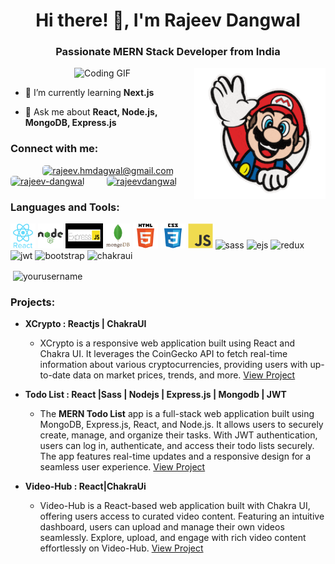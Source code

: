 <h1 align="center">Hi there! 👋, I'm Rajeev Dangwal</h1>
<h3 align="center">Passionate MERN Stack Developer from India</h3>

<img align="right" src="mario.gif" alt="Profile Image" width="210" height="210" />

<p align="center">
  <img src="https://github.com/yourusername/yourrepository/blob/main/gitprofile.gif" alt="Coding GIF" width="400" />
</p>

- 🌱 I’m currently learning **Next.js**

- 💬 Ask me about **React, Node.js, MongoDB, Express.js**

<h3 align="left">Connect with me:</h3>

<p align="left">
  &nbsp; &nbsp; &nbsp;  &nbsp; &nbsp; &nbsp; &nbsp;<a href="mailto:rajeev.hmdagwal@gmail.com" target="blank"><img src="https://img.shields.io/badge/Email-red" height="30px" width="70px" alt="rajeev.hmdagwal@gmail.com" style="border-radius: 5px;" /></a>
   &nbsp; &nbsp; &nbsp; &nbsp;<!-- Adding space -->
   <a href="https://linkedin.com/in/rajeev-dangwal-014887179" target="blank"><img src="https://img.shields.io/badge/LinkedIn-0077B5?style=flat-square&logo=linkedin&logoColor=white" height="30px" width="100px" alt="rajeev-dangwal" style="border-radius: 5px;" /></a>
   &nbsp; &nbsp; &nbsp; &nbsp;<!-- Adding space -->
   <a href="https://www.instagram.com/rajeevdangwal/" target="blank"><img src="https://img.shields.io/badge/Instagram-E4405F?style=flat-square&logo=instagram&logoColor=white" height="30px" width="100px" alt="rajeevdangwal" style="border-radius: 5px;" /></a>
</p>

<h3 align="left">Languages and Tools:</h3>
<p align="left">
  <img src="https://raw.githubusercontent.com/devicons/devicon/master/icons/react/react-original-wordmark.svg" alt="react" width="40" height="40"/> 
  <img src="https://raw.githubusercontent.com/devicons/devicon/master/icons/nodejs/nodejs-original-wordmark.svg" alt="node.js" width="40" height="40"/>
  <img src="expressjs.webp" alt="express.js" width="60" height="40"/>
  <img src="https://raw.githubusercontent.com/devicons/devicon/master/icons/mongodb/mongodb-original-wordmark.svg" alt="mongodb" width="40" height="40"/>
  <img src="https://raw.githubusercontent.com/devicons/devicon/master/icons/html5/html5-original-wordmark.svg" alt="html5" width="40" height="40"/>
  <img src="https://raw.githubusercontent.com/devicons/devicon/master/icons/css3/css3-original-wordmark.svg" alt="css3" width="40" height="40"/>
  <img src="https://raw.githubusercontent.com/devicons/devicon/master/icons/javascript/javascript-original.svg" alt="javascript" width="40" height="40"/>
  <img src="YOUR_SASS_LOGO_URL_HERE" alt="sass" width="40" height="40"/>

 
  <img src="https://ejs.co/favicon.svg" alt="ejs" width="40" height="40"/>
  <img src="https://redux.js.org/img/redux.svg" alt="redux" width="40" height="40"/>
  <img src="https://jwt.io/img/pic_logo.svg" alt="jwt" width="40" height="40"/>
  <img src="https://getbootstrap.com/docs/5.1/assets/brand/bootstrap-logo-shadow.png" alt="bootstrap" width="40" height="40"/>
  <img src="https://chakra-ui.com/favicon.png" alt="chakraui" width="40" height="40"/>
</p>

<p>&nbsp;<img align="center" src="https://github-readme-stats.vercel.app/api?username=Rajeev5842&show_icons=true&locale=en" alt="yourusername" /></p>

### Projects:

- **XCrypto : Reactjs | ChakraUI**
  
  - XCrypto is a responsive web application built using React and Chakra UI. It leverages the CoinGecko API to fetch real-time information about various cryptocurrencies, providing users with up-to-date data on market prices, trends, and more.
  <a href="https://react-crypto-app-lovat-three.vercel.app/" target="_blank">View Project</a>

- **Todo List : React |Sass | Nodejs | Express.js | Mongodb | JWT**

  - The **MERN Todo List** app is a full-stack web application built using MongoDB, Express.js, React, and Node.js. It allows users to securely create, manage, and organize their tasks. With JWT authentication, users can log in, authenticate, and access their todo lists securely. The app features real-time updates and a responsive design for a seamless user experience.
    <a href="https://github.com/Rajeev5842/nodejs_todoapp">View Project</a>

- **Video-Hub : React|ChakraUi**

   - Video-Hub is a React-based web application built with Chakra UI, offering users access to curated video content. Featuring an intuitive dashboard, users can upload and manage their own videos seamlessly. Explore, upload, and engage with rich video content effortlessly on Video-Hub.
     <a href="videoapp-flax.vercel.app">View Project</a>
  





